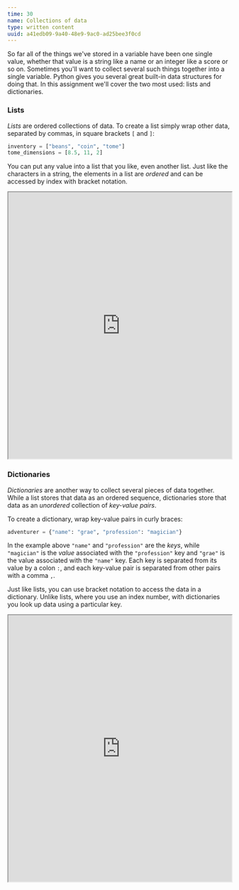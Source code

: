 ```yaml
---
time: 30
name: Collections of data
type: written content
uuid: a41edb09-9a40-48e9-9ac0-ad25bee3f0cd
---
```


So far all of the things we've stored in a variable have been one single value, whether that value is a string like a name or an integer like a score or so on. Sometimes you'll want to collect several such things together into a single variable. Python gives you several great built-in data structures for doing that. In this assignment we'll cover the two most used: lists and dictionaries.

### Lists

*Lists* are ordered collections of data. To create a list simply wrap other data, separated by commas, in square brackets `[` and `]`:

```python
inventory = ["beans", "coin", "tome"]
tome_dimensions = [8.5, 11, 2]
```
You can put any value into a list that you like, even another list. Just like the characters in a string, the elements in a list are _ordered_ and can be accessed by index with bracket notation.

<iframe height="600px" width="100%" src="https://trinket.io/embed/python3/59b7d426d9"></iframe>

### Dictionaries

*Dictionaries* are another way to collect several pieces of data together. While a list stores that data as an ordered sequence, dictionaries store that data as an _unordered_ collection of *key-value pairs*.

To create a dictionary, wrap key-value pairs in curly braces:

```python
adventurer = {"name": "grae", "profession": "magician"}
```

In the example above `"name"` and `"profession"` are the *keys*, while `"magician"` is the *value* associated with the `"profession"` key and `"grae"` is the value associated with the `"name"` key. Each key is separated from its value by a colon `:`, and each key-value pair is separated from other pairs with a comma `,`.

Just like lists, you can use bracket notation to access the data in a dictionary. Unlike lists, where you use an index number, with dictionaries you look up data using a particular key.

<iframe height="600px" width="100%" src="https://trinket.io/embed/python3/8072bc7067"></iframe>
